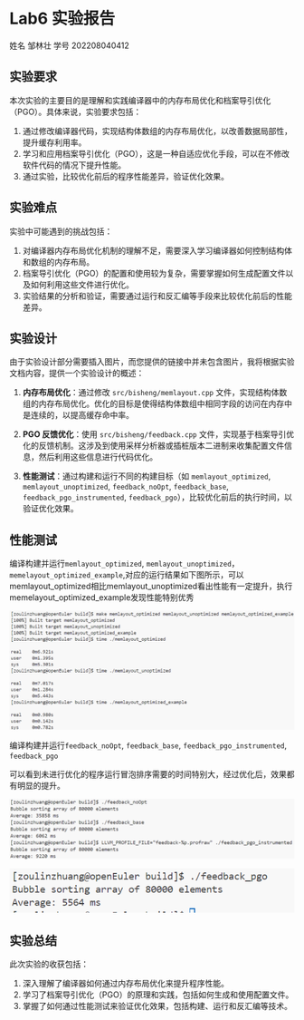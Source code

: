 # Lab6 实验报告

姓名 邹林壮 学号 202208040412

## 实验要求

本次实验的主要目的是理解和实践编译器中的内存布局优化和档案导引优化（PGO）。具体来说，实验要求包括：

1. 通过修改编译器代码，实现结构体数组的内存布局优化，以改善数据局部性，提升缓存利用率。
2. 学习和应用档案导引优化（PGO），这是一种自适应优化手段，可以在不修改软件代码的情况下提升性能。
3. 通过实验，比较优化前后的程序性能差异，验证优化效果。

## 实验难点

实验中可能遇到的挑战包括：

1. 对编译器内存布局优化机制的理解不足，需要深入学习编译器如何控制结构体和数组的内存布局。
2. 档案导引优化（PGO）的配置和使用较为复杂，需要掌握如何生成配置文件以及如何利用这些文件进行优化。
3. 实验结果的分析和验证，需要通过运行和反汇编等手段来比较优化前后的性能差异。

## 实验设计

由于实验设计部分需要插入图片，而您提供的链接中并未包含图片，我将根据实验文档内容，提供一个实验设计的概述：

1. **内存布局优化**：通过修改 `src/bisheng/memlayout.cpp` 文件，实现结构体数组的内存布局优化。优化的目标是使得结构体数组中相同字段的访问在内存中是连续的，以提高缓存命中率。

2. **PGO 反馈优化**：使用 `src/bisheng/feedback.cpp` 文件，实现基于档案导引优化的反馈机制。这涉及到使用采样分析器或插桩版本二进制来收集配置文件信息，然后利用这些信息进行代码优化。

3. **性能测试**：通过构建和运行不同的构建目标（如 `memlayout_optimized`, `memlayout_unoptimized`, `feedback_noOpt`, `feedback_base`, `feedback_pgo_instrumented`, `feedback_pgo`），比较优化前后的执行时间，以验证优化效果。

## 性能测试

编译构建并运行`memlayout_optimized`, `memlayout_unoptimized`，`memelayout_optimized_example`,对应的运行结果如下图所示，可以memlayout_optimized相比memlayout_unoptimized看出性能有一定提升，执行memelayout_optimized_example发现性能特别优秀

![alt text](3ce9daa48bf864881af05806a5d8d4f8.png)



编译构建并运行`feedback_noOpt`, `feedback_base`, `feedback_pgo_instrumented`, `feedback_pgo`

可以看到未进行优化的程序运行冒泡排序需要的时间特别大，经过优化后，效果都有明显的提升。

![alt text](1bddec584474f712a24b677661216353.png)

![alt text](image-20241128150039588.png)



## 实验总结

此次实验的收获包括：

1. 深入理解了编译器如何通过内存布局优化来提升程序性能。
2. 学习了档案导引优化（PGO）的原理和实践，包括如何生成和使用配置文件。
3. 掌握了如何通过性能测试来验证优化效果，包括构建、运行和反汇编等技术。

